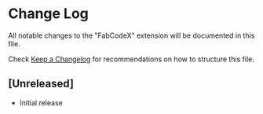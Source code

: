 # Change Log

All notable changes to the "FabCodeX" extension will be documented in this file.

Check [Keep a Changelog](http://keepachangelog.com/) for recommendations on how to structure this file.

## [Unreleased]

- Initial release
